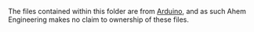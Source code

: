 The files contained within this folder are from [Arduino](https://github.com/arduino/ArduinoCore-avr), and as such Ahem Engineering makes no claim to ownership of these files.
